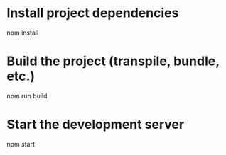 # Install project dependencies
npm install

# Build the project (transpile, bundle, etc.)
npm run build

# Start the development server
npm start
